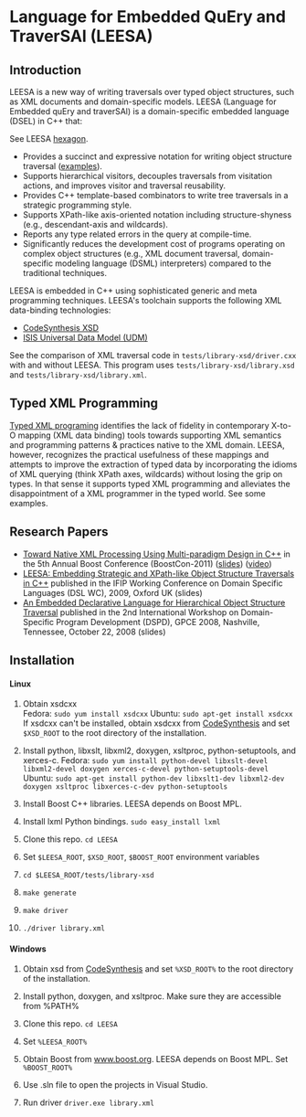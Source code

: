 # Language for Embedded QuEry and TraverSAl (LEESA)

## Introduction
LEESA is a new way of writing traversals over typed object structures, such as XML documents and domain-specific models. LEESA (Language for Embedded quEry and traverSAl) is a domain-specific embedded language (DSEL) in C++ that:

See LEESA [hexagon](images/LEESA-hexagon.png).

* Provides a succinct and expressive notation for writing object structure traversal ([examples](http://www.dre.vanderbilt.edu/LEESA/examples.html)).
* Supports hierarchical visitors, decouples traversals from visitation actions, and improves visitor and traversal reusability.
* Provides C++ template-based combinators to write tree traversals in a strategic programming style.
* Supports XPath-like axis-oriented notation including structure-shyness (e.g., descendant-axis and wildcards).
* Reports any type related errors in the query at compile-time.
* Significantly reduces the development cost of programs operating on complex object structures (e.g., XML document traversal, domain-specific modeling language (DSML) interpreters) compared to the traditional techniques.

LEESA is embedded in C++ using sophisticated generic and meta programming techniques. LEESA's toolchain supports the following XML data-binding technologies:

* [CodeSynthesis XSD](http://codesynthesis.com/products/xsd)
* [ISIS Universal Data Model (UDM)](http://repo.isis.vanderbilt.edu/tools/get_tool?UDM)

See the comparison of XML traversal code in `tests/library-xsd/driver.cxx` with and without LEESA. This program uses `tests/library-xsd/library.xsd` and `tests/library-xsd/library.xml`.

## Typed XML Programming

[Typed XML programing](http://blogs.msdn.com/xmlteam/archive/2006/07/20/673097.aspx) identifies the lack of fidelity in contemporary X-to-O mapping (XML data binding) tools towards supporting XML semantics and programming patterns & practices native to the XML domain. LEESA, however, recognizes the practical usefulness of these mappings and attempts to improve the extraction of typed data by incorporating the idioms of XML querying (think XPath axes, wildcards) without losing the grip on types. In that sense it supports typed XML programming and alleviates the disappointment of a XML programmer in the typed world. See some examples.

## Research Papers

* [Toward Native XML Processing Using Multi-paradigm Design in C++](http://www.dre.vanderbilt.edu/~sutambe/documents/pubs/LEESA-Multiparadigm.pdf) in the 5th Annual Boost Conference (BoostCon-2011) ([slides](http://www.dre.vanderbilt.edu/~sutambe/documents/pubs/ppt/LEESA-BoostCon.pdf)) ([video](https://vimeo.com/104812737))
* [LEESA: Embedding Strategic and XPath-like Object Structure Traversals in C++](http://www.dre.vanderbilt.edu/~sutambe/documents/pubs/LEESA-DSL09.pdf) published in the IFIP Working Conference on Domain Specific Languages (DSL WC), 2009, Oxford UK (slides)
* [An Embedded Declarative Language for Hierarchical Object Structure Traversal](http://www.dre.vanderbilt.edu/~sutambe/documents/pubs/LEESA-DSPD08.pdf) published in the 2nd International Workshop on Domain-Specific Program Development (DSPD), GPCE 2008, Nashville, Tennessee, October 22, 2008 (slides)

## Installation

#### Linux

1. Obtain xsdcxx  
   Fedora: `sudo yum install xsdcxx`
   Ubuntu: `sudo apt-get install xsdcxx`
   If xsdcxx can't be installed, obtain xsdcxx from [CodeSynthesis](http://www.codesynthesis.com/products/xsd/download.xhtml) 
   and set `$XSD_ROOT` to the root directory of the installation.

2. Install python, libxslt, libxml2, doxygen, xsltproc, python-setuptools, and xerces-c.
   Fedora: `sudo yum install python-devel libxslt-devel libxml2-devel doxygen xerces-c-devel python-setuptools-devel`
   Ubuntu: `sudo apt-get install python-dev libxslt1-dev libxml2-dev doxygen xsltproc libxerces-c-dev python-setuptools`

3. Install Boost C++ libraries. LEESA depends on Boost MPL.

4. Install lxml Python bindings.
   `sudo easy_install lxml`

5. Clone this repo. `cd LEESA`

6. Set `$LEESA_ROOT`, `$XSD_ROOT`, `$BOOST_ROOT` environment variables

7. `cd $LEESA_ROOT/tests/library-xsd`

7. `make generate`

8. `make driver`

9. `./driver library.xml`


#### Windows

1. Obtain xsd from [CodeSynthesis](http://www.codesynthesis.com/products/xsd/download.xhtml) 
   and set `%XSD_ROOT%` to the root directory of the installation.

2. Install python, doxygen, and xsltproc.
   Make sure they are accessible from %PATH%

3. Clone this repo. `cd LEESA`

4. Set `%LEESA_ROOT%`

5. Obtain Boost from www.boost.org. LEESA depends on Boost MPL.
   Set `%BOOST_ROOT%`

6. Use .sln file to open the projects in Visual Studio.

7. Run driver
   `driver.exe library.xml`
